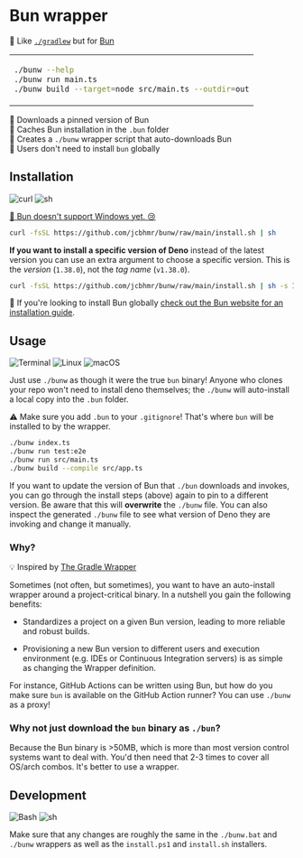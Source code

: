 # Bun wrapper

🧅 Like [`./gradlew`] but for [Bun]

<table align=center><td>

```sh
./bunw --help
./bunw run main.ts
./bunw build --target=node src/main.ts --outdir=out
```

</table>

🧅 Downloads a pinned version of Bun \
📂 Caches Bun installation in the `.bun` folder \
🌟 Creates a `./bunw` wrapper script that auto-downloads Bun \
👤 Users don't need to install `bun` globally

## Installation

![curl](https://img.shields.io/static/v1?style=for-the-badge&message=curl&color=073551&logo=curl&logoColor=FFFFFF&label=)
![sh](https://img.shields.io/static/v1?style=for-the-badge&message=sh&color=4EAA25&logo=GNU+Bash&logoColor=FFFFFF&label=)

[🛑 Bun doesn't support Windows yet. 😢](https://github.com/oven-sh/bun/issues/43)

```sh
curl -fsSL https://github.com/jcbhmr/bunw/raw/main/install.sh | sh
```

**If you want to install a specific version of Deno** instead of the latest
version you can use an extra argument to choose a specific version. This is the
_version_ (`1.38.0`), not the _tag name_ (`v1.38.0`).

```sh
curl -fsSL https://github.com/jcbhmr/bunw/raw/main/install.sh | sh -s 1.38.0
```

🛑 If you're looking to install Bun globally [check out the Bun website for an
installation guide].

## Usage

![Terminal](https://img.shields.io/static/v1?style=for-the-badge&message=Terminal&color=4D4D4D&logo=Windows+Terminal&logoColor=FFFFFF&label=)
![Linux](https://img.shields.io/static/v1?style=for-the-badge&message=Linux&color=222222&logo=Linux&logoColor=FCC624&label=)
![macOS](https://img.shields.io/static/v1?style=for-the-badge&message=macOS&color=000000&logo=macOS&logoColor=FFFFFF&label=)

Just use `./bunw` as though it were the true `bun` binary! Anyone who clones
your repo won't need to install deno themselves; the `./bunw` will auto-install
a local copy into the `.bun` folder.

⚠️ Make sure you add `.bun` to your `.gitignore`! That's where `bun` will be
installed to by the wrapper.

```sh
./bunw index.ts
./bunw run test:e2e
./bunw run src/main.ts
./bunw build --compile src/app.ts
```

If you want to update the version of Bun that `./bun` downloads and invokes, you
can go through the install steps (above) again to pin to a different version. Be
aware that this will **overwrite** the `./bunw` file. You can also inspect the
generated `./bunw` file to see what version of Deno they are invoking and change
it manually.

### Why?

💡 Inspired by [The Gradle Wrapper]

Sometimes (not often, but sometimes), you want to have an auto-install wrapper
around a project-critical binary. In a nutshell you gain the following benefits:

- Standardizes a project on a given Bun version, leading to more reliable and
  robust builds.

- Provisioning a new Bun version to different users and execution environment
  (e.g. IDEs or Continuous Integration servers) is as simple as changing the
  Wrapper definition.

For instance, GitHub Actions can be written using Bun, but how do you make sure
`bun` is available on the GitHub Action runner? You can use `./bunw` as a proxy!

### Why not just download the `bun` binary as `./bun`?

Because the Bun binary is >50MB, which is more than most version control systems
want to deal with. You'd then need that 2-3 times to cover all OS/arch combos.
It's better to use a wrapper.

## Development

![Bash](https://img.shields.io/static/v1?style=for-the-badge&message=Bash&color=FCAF58&logo=GNU+Bash&logoColor=000000&label=)
![sh](https://img.shields.io/static/v1?style=for-the-badge&message=sh&color=4EAA25&logo=GNU+Bash&logoColor=FFFFFF&label=)

Make sure that any changes are roughly the same in the `./bunw.bat` and `./bunw`
wrappers as well as the `install.ps1` and `install.sh` installers.

<!-- prettier-ignore-start -->
[Bun]: https://bun.sh/
[`./gradlew`]: https://github.com/gradle/gradle/blob/master/gradlew
[The Gradle Wrapper]: https://docs.gradle.org/current/userguide/gradle_wrapper.html
[check out the Bun website for an installation guide]: https://bun.sh/docs/installation
<!-- prettier-ignore-end -->
